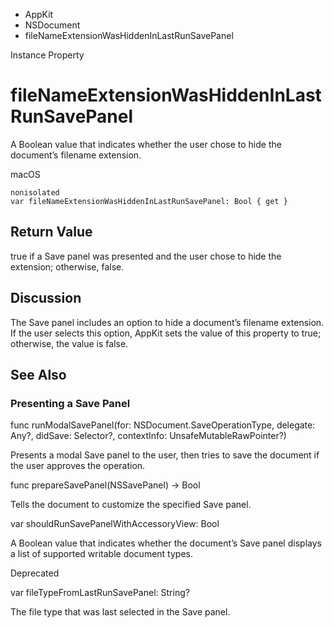 

- AppKit
- NSDocument
-  fileNameExtensionWasHiddenInLastRunSavePanel 

Instance Property

# fileNameExtensionWasHiddenInLastRunSavePanel

A Boolean value that indicates whether the user chose to hide the document’s filename extension.

macOS

``` source
nonisolated
var fileNameExtensionWasHiddenInLastRunSavePanel: Bool { get }
```

## Return Value

true if a Save panel was presented and the user chose to hide the extension; otherwise, false.

## Discussion

The Save panel includes an option to hide a document’s filename extension. If the user selects this option, AppKit sets the value of this property to true; otherwise, the value is false.

## See Also

### Presenting a Save Panel

func runModalSavePanel(for: NSDocument.SaveOperationType, delegate: Any?, didSave: Selector?, contextInfo: UnsafeMutableRawPointer?)

Presents a modal Save panel to the user, then tries to save the document if the user approves the operation.

func prepareSavePanel(NSSavePanel) -> Bool

Tells the document to customize the specified Save panel.

var shouldRunSavePanelWithAccessoryView: Bool

A Boolean value that indicates whether the document’s Save panel displays a list of supported writable document types.

Deprecated

var fileTypeFromLastRunSavePanel: String?

The file type that was last selected in the Save panel.


